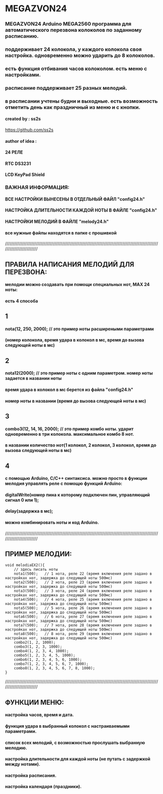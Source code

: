 # MEGAZVON24

### MEGAZVON24  Arduino MEGA2560 программа для автоматического перезвона колоколов по заданному расписанию.

### поддерживает 24 колокола, у каждого колокола своя настройка. одновременно можно ударить до 8 колоколов.
### есть функция отбивания часов колоколом. есть меню с настройками.
### расписание поддерживает 25 разных мелодий.
### в расписании учтены будни и выходные. есть возможность отметить день как праздничный из меню и с кнопки.

#### created by : ss2s
<https://github.com/ss2s>

#### author of idea : 


#### 24 РЕЛЕ
#### RTC DS3231
#### LCD KeyPad Shield


### ВАЖНАЯ ИНФОРМАЦИЯ:

#### ВСЕ НАСТРОЙКИ ВЫНЕСЕНЫ В ОТДЕЛЬНЫЙ ФАЙЛ "config24.h"
#### НАСТРОЙКА ДЛИТЕЛЬНОСТИ КАЖДОЙ НОТЫ В ФАЙЛЕ "config24.h"
#### НАСТРОЙКИ МЕЛОДИЙ В ФАЙЛЕ "melody24.h"

#### все нужные файлы находятся в папке с прошивкой

////////////////////////////////////////////////////////////////////////////////////////////////////////////////////////

## ПРАВИЛА НАПИСАНИЯ МЕЛОДИЙ ДЛЯ ПЕРЕЗВОНА:

#### мелодии можно создавать при помощи специальных нот, MAX 24 ноты:
#### есть 4 способа

## 1
#### nota(12, 250, 2000);  // это пример ноты расширеными параметрами
#### (номер колокола, время удара в колокол в мс, время до вызова следующей ноты в мс)

## 2
#### nota12(2000);  // это пример ноты с одним параметром. номер ноты задается в названии ноты
#### время удара в колокол в мс берется из файла "config24.h"
#### номер ноты в названии (время до вызова следующей ноты в мс)

## 3
#### combo3(12, 14, 16, 2000);  // это пример комбо ноты. ударит одновременно в три колокола. максимальное комбо 8 нот.
#### в названии количество нот(1 колокол, 2 колокол, 3 колокол, время до вызова следующей ноты в мс)

## 4
#### с помощью Arduino, С/С++ синтаксиса. можно просто в функции мелодия управлять реле с помощю функций Arduino:
#### digitalWrite(номер пина к которому подключен пин, управляющий сигнал 0 или 1);
#### delay(задержка в мс);
#### можно комбинировать ноты и код Arduino.

////////////////////////////////////////////////////////////////////////////////////////////////////////////////////////

## ПРИМЕР МЕЛОДИИ:

```
void melodiaEX2(){
	// здесь писать ноты
	nota1(500);   // 1 нота, реле 22 (время включения реле задано в настройках нот, задержка до следующей ноты 500мс)
	nota2(500);   // 2 нота, реле 23 (время включения реле задано в настройках нот, задержка до следующей ноты 500мс)
	nota3(500);   // 3 нота, реле 24 (время включения реле задано в настройках нот, задержка до следующей ноты 500мс)
	nota4(500);   // 4 нота, реле 25 (время включения реле задано в настройках нот, задержка до следующей ноты 500мс)
	nota5(500);   // 5 нота, реле 26 (время включения реле задано в настройках нот, задержка до следующей ноты 500мс)
	nota6(500);   // 6 нота, реле 27 (время включения реле задано в настройках нот, задержка до следующей ноты 500мс)
	nota7(500);   // 7 нота, реле 28 (время включения реле задано в настройках нот, задержка до следующей ноты 500мс)
	nota8(500);   // 8 нота, реле 29 (время включения реле задано в настройках нот, задержка до следующей ноты 500мс)
	combo2(1, 2, 1000);
	combo3(1, 2, 3, 1000);
	combo4(1, 2, 3, 4, 1000);
	combo5(1, 2, 3, 4, 5, 1000);
	combo6(1, 2, 3, 4, 5, 6, 1000);
	combo7(1, 2, 3, 4, 5, 6, 7, 1000);
	combo8(1, 2, 3, 4, 5, 6, 7, 8, 1000);
}
```

////////////////////////////////////////////////////////////////////////////////////////////////////////////////////////

## ФУНКЦИИ МЕНЮ:

#### настройка часов, время и дата.
#### функция удара в выбранный колокол с настраиваемыми параметрами.
#### список всех мелодий, с возможностью прослушать выбранную мелодию.
#### настройка длительности для каждой ноты (не путать с задержкой между нотами).
#### настройка расписания.
#### настройка календаря (праздники).
